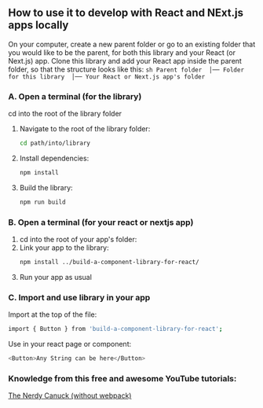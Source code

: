 ## How to use it to develop with React and NExt.js apps locally

On your computer, create a new parent folder or go to an existing folder that you would like to be the parent, for both this library and your React (or Next.js) app. Clone this library and add your
React app inside the parent folder, so that the structure looks like this:
    ```sh
    Parent folder 
    │── Folder for this library 
    │── Your React or Next.js app's folder
    ```

### **A. Open a terminal (for the library)**

cd into the root of the library folder

1. Navigate to the root of the library folder:
    ```sh
    cd path/into/library
    ```
2. Install dependencies:
    ```sh
    npm install
    ```
3. Build the library:
    ```sh
    npm run build
    ```

### **B. Open a terminal (for your react or nextjs app)**

1. cd into the root of your app's folder:
2. Link your app to the library:
    ```sh
    npm install ../build-a-component-library-for-react/
    ```
3. Run your app as usual

### **C. Import and use library in your app**

Import at the top of the file:

```sh
import { Button } from 'build-a-component-library-for-react';
```

Use in your react page or component:

```sh
<Button>Any String can be here</Button>
```

### Knowledge from this free and awesome YouTube tutorials:

[The Nerdy Canuck (without webpack)](https://www.youtube.com/watch?v=V_5ImTOmMh0)
